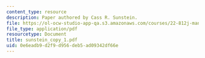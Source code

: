 ```yaml
---
content_type: resource
description: Paper authored by Cass R. Sunstein.
file: https://ol-ocw-studio-app-qa.s3.amazonaws.com/courses/22-812j-managing-nuclear-technology-spring-2004/0e6eadb9d2f9d956deb5ad09342df66e_sunstein_copy_1.pdf
file_type: application/pdf
resourcetype: Document
title: sunstein_copy_1.pdf
uid: 0e6eadb9-d2f9-d956-deb5-ad09342df66e
---
```

